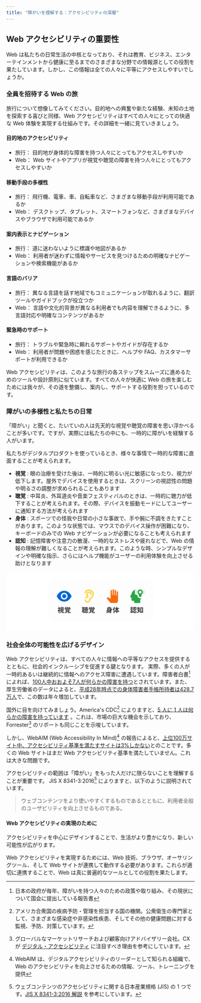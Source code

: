 ```yaml
---
title: "障がいを理解する：アクセシビリティの深層"
---
```

## Web アクセシビリティの重要性
Web は私たちの日常生活の中核となっており、それは教育、ビジネス、エンターテインメントから健康に至るまでのさまざまな分野での情報源としての役割を果たしています。しかし、この情報は全ての人々に平等にアクセスしやすいでしょうか。

### 全員を招待する Web の旅
旅行について想像してみてください。目的地への興奮や新たな経験、未知の土地を探索する喜びと同様、Web アクセシビリティはすべての人々にとっての快適な Web 体験を実現する仕組みです。その詳細を一緒に見ていきましょう。

#### 目的地のアクセシビリティ
- 旅行： 目的地が身体的な障害を持つ人々にとってもアクセスしやすいか
- Web： Web サイトやアプリが視覚や聴覚の障害を持つ人々にとってもアクセスしやすいか

#### 移動手段の多様性
- 旅行： 飛行機、電車、車、自転車など、さまざまな移動手段が利用可能であるか
- Web： デスクトップ、タブレット、スマートフォンなど、さまざまなデバイスやブラウザで利用可能であるか

#### 案内表示とナビゲーション
- 旅行： 道に迷わないように標識や地図があるか
- Web： 利用者が迷わずに情報やサービスを見つけるための明確なナビゲーションや検索機能があるか

#### 言語のバリア
- 旅行： 異なる言語を話す地域でもコミュニケーションが取れるように、翻訳ツールやガイドブックが役立つか
- Web： 言語や文化的背景が異なる利用者でも内容を理解できるように、多言語対応や明確なコンテンツがあるか

#### 緊急時のサポート
- 旅行： トラブルや緊急時に頼れるサポートやガイドが存在するか
- Web： 利用者が問題や困惑を感じたときに、ヘルプや FAQ、カスタマーサポートが利用できるか

Web アクセシビリティは、このような旅行の各ステップをスムーズに進めるためのツールや設計原則に似ています。すべての人々が快適に Web の旅を楽しむためには我々が、その道を整備し、案内し、サポートする役割を担っているのです。

### 障がいの多様性と私たちの日常
「障がい」と聞くと、たいていの人は先天的な視覚や聴覚の障害を思い浮かべることが多いです。ですが、実際には私たちの中にも、一時的に障がいを経験する人がいます。

私たちがデジタルプロダクトを使っているとき、様々な事情で一時的な障害に直面することが考えられます。
- **視覚** : 眼の治療を受けた後は、一時的に明るい光に敏感になったり、視力が低下します。屋外でデバイスを使用するときは、スクリーンの視認性の問題や明るさの調整が求められることもあります
- **聴覚** : 中耳炎、外耳道炎や音楽フェスティバルのときは、一時的に聴力が低下することが考えられます。その際、デバイスを振動モードにしてユーザーに通知する方法が考えられます
- **身体** : スポーツでの怪我や日常の小さな事故で、手や腕に不調をきたすことがあります。このような状態では、マウスでのデバイス操作が困難になり、キーボードのみでの Web ナビゲーションが必要になることも考えられます
- **認知** : 記憶障害や注意力の散漫、一時的なストレスや疲れなどで、Web の情報の理解が難しくなることが考えられます。このような時、シンプルなデザインや明確な指示、さらにはヘルプ機能がユーザーの利用体験を向上させる助けとなります

![](/images/books/01.png)

### 社会全体の可能性を広げるデザイン
Web アクセシビリティは、すべての人々に情報への平等なアクセスを提供するとともに、社会的インクルーシブを促進する鍵となります。
実際、多くの人が一時的あるいは継続的に情報へのアクセス障害に遭遇しています。障害者白書[^1]によれば、[100人中おおよそ7人が何らかの障害を持つ](https://www8.cao.go.jp/shougai/whitepaper/r03hakusho/zenbun/siryo_02.html)とされています。また、厚生労働省のデータによると、[平成28年時点での身体障害者手帳所持者は428.7万人](https://www.mhlw.go.jp/toukei/list/seikatsu_chousa_b_h28.html)で、この数は年々増加しています。

国外に目を向けてみましょう。America's CDC[^2] によりますと、[5 人に 1 人は何らかの障害を持っています](https://www.cdc.gov/ncbddd/disabilityandhealth/infographic-disability-impacts-all.html) 。これは、市場の巨大な機会を示しており、Forrester[^3] のリポートも同じことを示唆しています。

しかし、WebAIM (Web Accessibility In Mind)[^4] の報告によると、[上位100万サイト中、アクセシビリティ基準を満たすサイトは3%しかない](https://webaim.org/projects/million/#wcag)とのことです。多くの Web サイトはまだ Web アクセシビリティ基準を満たしていません。これは大きな問題です。

アクセシビリティの範囲は「障がい」をもった人だけに限らないことを理解することが重要です。
JIS X 8341-3:2016[^5] によりますと、以下のように説明されています。
> ウェブコンテンツをより使いやすくするものであるとともに、利用者全般のユーザビリティを向上させるものである。

#### Web アクセシビリティの実現のために
アクセシビリティを中心にデザインすることで、生活がより豊かになり、新しい可能性が広がります。

Web アクセシビリティを実現するためには、Web 技術、ブラウザ、オーサリングツール、そして Web サイトが連携して動作する必要があります。これらが適切に連携することで、Web は真に普遍的なツールとしての役割を果たします。

[^1]: 日本の政府が毎年、障がいを持つ人々のための政策や取り組み、その現状について国会に提出している報告書
[^2]: アメリカ合衆国の疾病予防・管理を担当する国の機関。公衆衛生の専門家として、さまざまな感染症や非感染性疾患、そしてその他の健康問題に対する監視、予防、対策しています。
[^3]: グローバルなマーケットリサーチおよび顧客向けアドバイザリー会社。CX が [デジタル・アクセシビリティ](https://www.forrester.com/resources/customer-experience-design/digital-accessibility-basics/) に注目すべき理由を参考にしています。
[^4]: WebAIM は、デジタルアクセシビリティのリーダーとして知られる組織で、Web のアクセシビリティを向上させるための情報、ツール、トレーニングを提供
[^5]: ウェブコンテンツのアクセシビリティに関する日本産業規格 (JIS) の 1 つです。[JIS X 8341-3:2016 解説](https://waic.jp/docs/jis2016/understanding/201604/) を参考にしています。